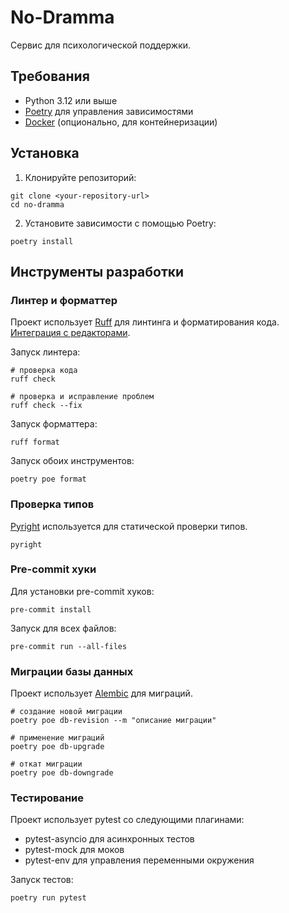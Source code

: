 # No-Dramma

Сервис для психологической поддержки.

## Требования

* Python 3.12 или выше
* [Poetry](https://python-poetry.org/) для управления зависимостями
* [Docker](https://www.docker.com/) (опционально, для контейнеризации)

## Установка

1. Клонируйте репозиторий:
```shell
git clone <your-repository-url>
cd no-dramma
```

2. Установите зависимости с помощью Poetry:
```shell
poetry install
```

## Инструменты разработки

### Линтер и форматтер

Проект использует [Ruff](https://github.com/astral-sh/ruff) для линтинга и форматирования кода. [Интеграция с редакторами](https://docs.astral.sh/ruff/editors/).

Запуск линтера:
```shell
# проверка кода
ruff check 

# проверка и исправление проблем
ruff check --fix 
```

Запуск форматтера:
```shell
ruff format
```

Запуск обоих инструментов:
```shell
poetry poe format
```

### Проверка типов

[Pyright](https://github.com/microsoft/pyright) используется для статической проверки типов. 

```shell
pyright
```

### Pre-commit хуки

Для установки pre-commit хуков:

```shell
pre-commit install
```

Запуск для всех файлов:
```shell
pre-commit run --all-files
```

### Миграции базы данных

Проект использует [Alembic](https://alembic.sqlalchemy.org/) для миграций.

```shell
# создание новой миграции
poetry poe db-revision --m "описание миграции"

# применение миграций
poetry poe db-upgrade

# откат миграции
poetry poe db-downgrade
```

### Тестирование

Проект использует pytest со следующими плагинами:
- pytest-asyncio для асинхронных тестов
- pytest-mock для моков
- pytest-env для управления переменными окружения

Запуск тестов:
```shell
poetry run pytest
```